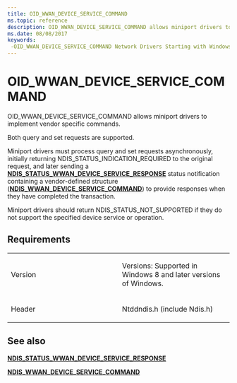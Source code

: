```yaml
---
title: OID_WWAN_DEVICE_SERVICE_COMMAND
ms.topic: reference
description: OID_WWAN_DEVICE_SERVICE_COMMAND allows miniport drivers to implement vendor specific commands.NDIS_STATUS_WWAN_DEVICE_SERVICE_RESPONSE status notification containing a vendor-defined structure (NDIS_WWAN_DEVICE_SERVICE_COMMAND) to provide responses when they have completed the transaction.
ms.date: 08/08/2017
keywords: 
 -OID_WWAN_DEVICE_SERVICE_COMMAND Network Drivers Starting with Windows Vista
---
```


# OID\_WWAN\_DEVICE\_SERVICE\_COMMAND


OID\_WWAN\_DEVICE\_SERVICE\_COMMAND allows miniport drivers to implement vendor specific commands.

Both query and set requests are supported.

Miniport drivers must process query and set requests asynchronously, initially returning NDIS\_STATUS\_INDICATION\_REQUIRED to the original request, and later sending a [**NDIS\_STATUS\_WWAN\_DEVICE\_SERVICE\_RESPONSE**](./ndis-status-wwan-device-service-response.md) status notification containing a vendor-defined structure ([**NDIS\_WWAN\_DEVICE\_SERVICE\_COMMAND**](/windows-hardware/drivers/ddi/ndiswwan/ns-ndiswwan-_ndis_wwan_device_service_command)) to provide responses when they have completed the transaction.

Miniport drivers should return NDIS\_STATUS\_NOT\_SUPPORTED if they do not support the specified device service or operation.

## Requirements

<table>
<colgroup>
<col width="50%" />
<col width="50%" />
</colgroup>
<tbody>
<tr class="odd">
<td><p>Version</p></td>
<td><p>Versions: Supported in Windows 8 and later versions of Windows.</p></td>
</tr>
<tr class="even">
<td><p>Header</p></td>
<td>Ntddndis.h (include Ndis.h)</td>
</tr>
</tbody>
</table>

## See also


[**NDIS\_STATUS\_WWAN\_DEVICE\_SERVICE\_RESPONSE**](./ndis-status-wwan-device-service-response.md)

[**NDIS\_WWAN\_DEVICE\_SERVICE\_COMMAND**](/windows-hardware/drivers/ddi/ndiswwan/ns-ndiswwan-_ndis_wwan_device_service_command)

 

